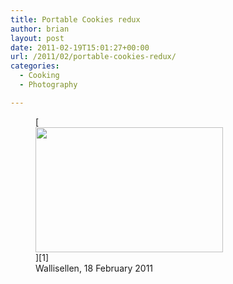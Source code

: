 ```yaml
---
title: Portable Cookies redux
author: brian
layout: post
date: 2011-02-19T15:01:27+00:00
url: /2011/02/portable-cookies-redux/
categories:
  - Cooking
  - Photography

---
```

<figure id="attachment_183" style="width: 300px" class="wp-caption aligncenter">[<img class="size-medium wp-image-183" title="IMG_3875" src="http://trammell.ch/wp-content/uploads/2011/02/IMG_3875-300x200.jpg" alt="" width="300" height="200" srcset="https://trammell.ch/wp-content/uploads/2011/02/IMG_3875-300x200.jpg 300w, https://trammell.ch/wp-content/uploads/2011/02/IMG_3875.jpg 1024w" sizes="(max-width: 300px) 100vw, 300px" />][1]<figcaption class="wp-caption-text">Wallisellen, 18 February 2011</figcaption></figure>

 [1]: http://trammell.ch/wp-content/uploads/2011/02/IMG_3875.jpg
